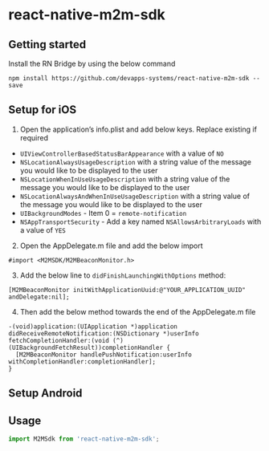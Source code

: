 # react-native-m2m-sdk

## Getting started

Install the RN Bridge by using the below command

```
npm install https://github.com/devapps-systems/react-native-m2m-sdk --save
```


## Setup for iOS

1. Open the application’s info.plist and add below keys. Replace existing if required

- `UIViewControllerBasedStatusBarAppearance` with a value of `NO`
- `NSLocationAlwaysUsageDescription` with a string value of the message you would like to be displayed to the user
- `NSLocationWhenInUseUsageDescription` with a string value of the message you would like to be displayed to the user
- `NSLocationAlwaysAndWhenInUseUsageDescription` with a string value of the message you would like to be displayed to the user
- `UIBackgroundModes` - Item 0 = `remote-notification`
- `NSAppTransportSecurity` - Add a key named `NSAllowsArbitraryLoads` with a value of `YES`

2. Open the AppDelegate.m file and add the below import
```
#import <M2MSDK/M2MBeaconMonitor.h>
```

3. Add the below line to `didFinishLaunchingWithOptions` method:

```
[M2MBeaconMonitor initWithApplicationUuid:@"YOUR_APPLICATION_UUID" andDelegate:nil];
```

4. Then add the below method towards the end of the AppDelegate.m file

```
-(void)application:(UIApplication *)application didReceiveRemoteNotification:(NSDictionary *)userInfo fetchCompletionHandler:(void (^)(UIBackgroundFetchResult))completionHandler {
  [M2MBeaconMonitor handlePushNotification:userInfo withCompletionHandler:completionHandler];
}
```

## Setup Android 

## Usage
```javascript
import M2MSdk from 'react-native-m2m-sdk';
```
